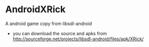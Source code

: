 # AndroidXRick
A android game copy from libsdl-android
* you can download the source and apks from http://sourceforge.net/projects/libsdl-android/files/apk/XRick/
